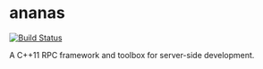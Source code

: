 # ananas
[![Build Status](https://travis-ci.org/loveyacper/ananas.svg?branch=master)](https://travis-ci.org/loveyacper/ananas)


A C++11 RPC framework and toolbox for server-side development.

